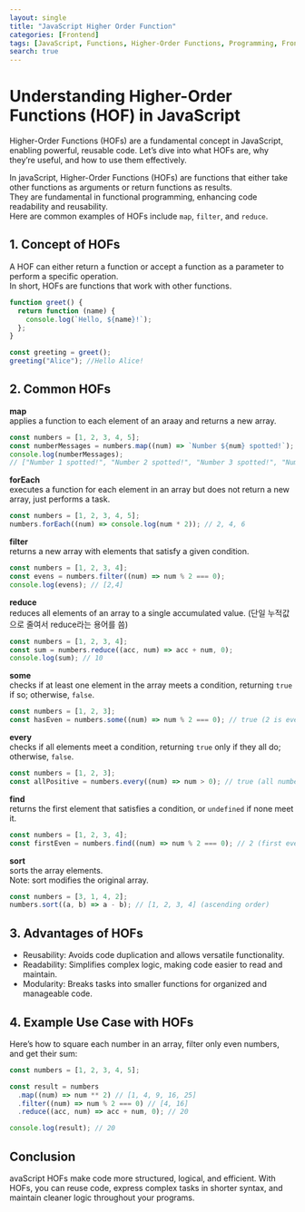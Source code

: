 ```yaml
---
layout: single
title: "JavaScript Higher Order Function"
categories: [Frontend]
tags: [JavaScript, Functions, Higher-Order Functions, Programming, Frontend]
search: true
---
```


# Understanding Higher-Order Functions (HOF) in JavaScript

Higher-Order Functions (HOFs) are a fundamental concept in JavaScript, enabling powerful, reusable code. Let’s dive into what HOFs are, why they’re useful, and how to use them effectively.

In javaScript, Higher-Order Functions (HOFs) are functions that either take other functions as arguments or return functions as results. </br>
They are fundamental in functional programming, enhancing code readability and reusability. </br>
Here are common examples of HOFs include `map`, `filter`, and `reduce`.

## 1. Concept of HOFs

A HOF can either return a function or accept a function as a parameter to perform a specific operation. </br>
In short, HOFs are functions that work with other functions.

```javascript
function greet() {
  return function (name) {
    console.log(`Hello, ${name}!`);
  };
}

const greeting = greet();
greeting("Alice"); //Hello Alice!
```

## 2. Common HOFs

**map** </br>
applies a function to each element of an araay and returns a new array.

```javascript
const numbers = [1, 2, 3, 4, 5];
const numberMessages = numbers.map((num) => `Number ${num} spotted!`);
console.log(numberMessages);
// ["Number 1 spotted!", "Number 2 spotted!", "Number 3 spotted!", "Number 4 spotted!", "Number 5 spotted!"]
```

**forEach** </br>
executes a function for each element in an array but does not return a new array, just performs a task.

```javascript
const numbers = [1, 2, 3, 4, 5];
numbers.forEach((num) => console.log(num * 2)); // 2, 4, 6
```

**filter** </br>
returns a new array with elements that satisfy a given condition.

```javascript
const numbers = [1, 2, 3, 4];
const evens = numbers.filter((num) => num % 2 === 0);
console.log(evens); // [2,4]
```

**reduce** </br>
reduces all elements of an array to a single accumulated value. (단일 누적값으로 줄여서 reduce라는 용어를 씀)

```javascript
const numbers = [1, 2, 3, 4];
const sum = numbers.reduce((acc, num) => acc + num, 0);
console.log(sum); // 10
```

**some** </br>
checks if at least one element in the array meets a condition, returning `true` if so; otherwise, `false`.

```javascript
const numbers = [1, 2, 3];
const hasEven = numbers.some((num) => num % 2 === 0); // true (2 is even)
```

**every** </br>
checks if all elements meet a condition, returning `true` only if they all do; otherwise, `false`.

```javascript
const numbers = [1, 2, 3];
const allPositive = numbers.every((num) => num > 0); // true (all numbers are positive)
```

**find** </br>
returns the first element that satisfies a condition, or `undefined` if none meet it.

```javascript
const numbers = [1, 2, 3, 4];
const firstEven = numbers.find((num) => num % 2 === 0); // 2 (first even number)
```

**sort** </br>
sorts the array elements. </br>
Note: sort modifies the original array.

```javascript
const numbers = [3, 1, 4, 2];
numbers.sort((a, b) => a - b); // [1, 2, 3, 4] (ascending order)
```

## 3. Advantages of HOFs

- Reusability: Avoids code duplication and allows versatile functionality.
- Readability: Simplifies complex logic, making code easier to read and maintain.
- Modularity: Breaks tasks into smaller functions for organized and manageable code.

## 4. Example Use Case with HOFs

Here’s how to square each number in an array, filter only even numbers, and get their sum:

```javascript
const numbers = [1, 2, 3, 4, 5];

const result = numbers
  .map((num) => num ** 2) // [1, 4, 9, 16, 25]
  .filter((num) => num % 2 === 0) // [4, 16]
  .reduce((acc, num) => acc + num, 0); // 20

console.log(result); // 20
```

## Conclusion

avaScript HOFs make code more structured, logical, and efficient. With HOFs, you can reuse code, express complex tasks in shorter syntax, and maintain cleaner logic throughout your programs.
